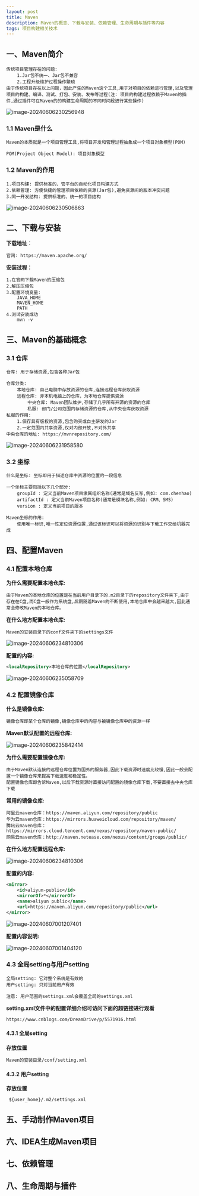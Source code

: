 ```yaml
---
layout: post
title: Maven
description: Maven的概念、下载与安装、依赖管理、生命周期与插件等内容
tags: 项目构建相关技术
---
```


## 一、Maven简介

```
传统项目管理存在的问题:
	1.Jar包不统一、Jar包不兼容
	2.工程升级维护过程操作繁琐
由于传统项目存在以上问题，因此产生的Maven这个工具,用于对项目的依赖进行管理,以及管理项目的构建、编译、测试、打包、安装、发布等过程(注: 项目的构建过程依赖于Maven的插件,通过插件可在Maven的的构建生命周期的不同时间段进行某些操作)
```

![image-20240606230256948](/images/posts/2024-06-03-Maven/image-20240606230256948.png)

### 1.1 Maven是什么

```
Maven的本质就是一个项目管理工具,将项目开发和管理过程抽象成一个项目对象模型(POM)

POM(Project Object Model): 项目对象模型
```

### 1.2 Maven的作用

```
1.项目构建: 提供标准的、管平台的自动化项目构建方式
2.依赖管理: 方便快捷的管理项目依赖的资源(Jar包),避免资源间的版本冲突问题
3.同一开发结构: 提供标准的、统一的项目结构
```

![image-20240606230506863](/images/posts/2024-06-03-Maven/image-20240606230506863.png)

## 二、下载与安装

**下载地址**：

```
官网: https://maven.apache.org/
```

**安装过程**：

```
1.在官网下载Maven的压缩包
2.解压压缩包
3.配置环境变量:
	JAVA_HOME
	MAVEN_HOME
	PATH
4.测试安装成功
	mvn -v
```

## 三、Maven的基础概念

### 3.1 仓库

```
仓库: 用于存储资源,包含各种Jar包

仓库分类:
	本地仓库: 自己电脑中存放资源的仓库,连接远程仓库获取资源
	远程仓库: 非本机电脑上的仓库，为本地仓库提供资源
		中央仓库: Maven团队维护,存储了几乎所有开源的资源的仓库
		私服: 部门/公司范围内存储资源的仓库,从中央仓库获取资源
私服的作用:
	1.保存具有版权的资源,包含购买或自主研发的Jar
	2.一定范围内共享资源,仅对内部开放,不对外共享
中央仓库的地址: https://mvnrepository.com/
```

![image-20240606231958580](/images/posts/2024-06-03-Maven/image-20240606231958580.png)

### 3.2 坐标

```
什么是坐标: 坐标即用于描述仓库中资源的位置的一段信息

一个坐标主要包括以下几个部分:
	groupId : 定义当前Maven项目隶属组织名称(通常是域名反写,例如: com.chenhao)
	artifactId : 定义当前Maven项目名称(通常是模块名称,例如: CRM、SMS)
	version : 定义当前项目的版本
	
Maven坐标的作用:
	使用唯一标识,唯一性定位资源位置,通过该标识可以将资源的识别与下载工作交给机器完成
```

## 四、配置Maven

### 4.1 配置本地仓库

**为什么需要配置本地仓库:**

```
由于Maven的本地仓库的位置是在当前用户目录下的.m2目录下的repository文件夹下,由于存在在C盘,而C盘一般作为系统盘,后期随着Maven的不断使用,本地仓库中会越来越大,因此通常会修改Maven的本地仓库。
```

**在什么地方配置本地仓库:**

```
Maven的安装目录下的conf文件夹下的settings文件
```

![image-20240606234810306](/images/posts/2024-06-03-Maven/image-20240606234810306.png)

**配置的内容:**

```xml
<localRepository>本地仓库的位置</localRepository>
```

![image-20240606235058709](/images/posts/2024-06-03-Maven/image-20240606235058709.png)

### 4.2 配置镜像仓库

**什么是镜像仓库:**

```
镜像仓库即某个仓库的镜像,镜像仓库中的内容与被镜像仓库中的资源一样
```

**Maven默认配置的远程仓库:**

![image-20240606235842414](/images/posts/2024-06-03-Maven/image-20240606235842414.png)

**为什么需要配置镜像仓库:**

```
由于Maven默认连接的远程仓库位置为国外的服务器,因此下载资源时速度比较慢,因此一般会配置一个镜像仓库来提高下载速度和稳定性。
配置镜像仓库即告诉Maven,以后下载资源时直接访问配置的镜像仓库下载,不要直接去中央仓库下载
```

**常用的镜像仓库:**

```
阿里云maven仓库：https://maven.aliyun.com/repository/public
华为云maven仓库：https://mirrors.huaweicloud.com/repository/maven/
腾讯云maven仓库：https://mirrors.cloud.tencent.com/nexus/repository/maven-public/
网易云maven仓库：http://maven.netease.com/nexus/content/groups/public/
```

**在什么地方配置远程仓库:**

![image-20240606234810306](/images/posts/2024-06-03-Maven/image-20240606234810306.png)

**配置的内容:**

```xml
<mirror>
    <id>aliyun-public</id>
    <mirrorOf>*</mirrorOf>
    <name>aliyun public</name>
    <url>https://maven.aliyun.com/repository/public</url>
</mirror>
```

![image-20240607001207401](/images/posts/2024-06-03-Maven/image-20240607001207401.png)

**配置内容说明:**

![image-20240607001404120](/images/posts/2024-06-03-Maven/image-20240607001404120.png)

### 4.3 全局setting与用户setting

```
全局setting: 它对整个系统是有效的
用户setting: 只对当前用户有效

注意: 用户范围的settings.xml会覆盖全局的settings.xml
```

**setting.xml文件中的配置详细介绍可访问下面的超链接进行观看**

```
https://www.cnblogs.com/DreamDrive/p/5571916.html
```

#### 4.3.1 全局setting

**存放位置**

```
Maven的安装目录/conf/setting.xml
```

#### 4.3.2 用户setting

**存放位置**

```
 ${user_home}/.m2/settings.xml
```

## 五、手动制作Maven项目



## 六、IDEA生成Maven项目



## 七、依赖管理



## 八、生命周期与插件
